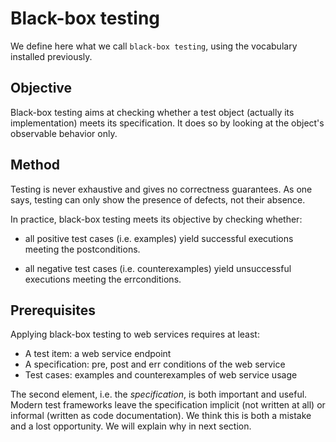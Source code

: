 # Black-box testing

We define here what we call `black-box testing`, using the vocabulary installed previously.

## Objective

Black-box testing aims at checking whether a test object (actually its implementation) meets its specification. It does so by looking at the object's observable behavior only.

## Method

Testing is never exhaustive and gives no correctness guarantees. As one says, testing can only show the presence of defects, not their absence.

In practice, black-box testing meets its objective by checking whether:

* all positive test cases (i.e. examples) yield successful executions meeting the postconditions.

* all negative test cases (i.e. counterexamples) yield unsuccessful executions meeting the errconditions.

## Prerequisites

Applying black-box testing to web services requires at least:

* A test item: a web service endpoint
* A specification: pre, post and err conditions of the web service
* Test cases: examples and counterexamples of web service usage

The second element, i.e. the *specification*, is both important and useful. Modern test frameworks leave the specification implicit (not written at all) or informal (written as code documentation). We think this is both a mistake and a lost opportunity. We will explain why in next section.

